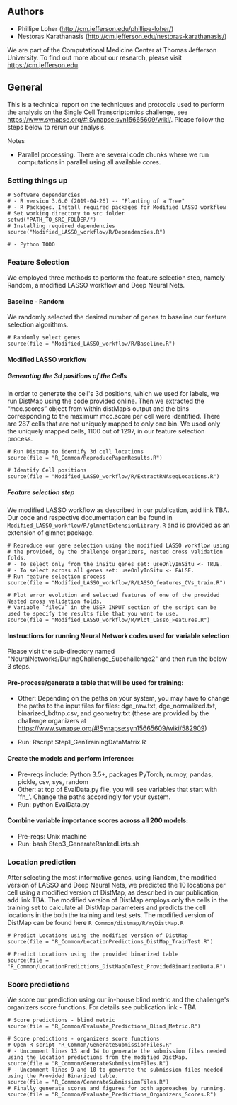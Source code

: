 Authors
-------
- Phillipe Loher (http://cm.jefferson.edu/phillipe-loher/) 
- Nestoras Karathanasis (http://cm.jefferson.edu/nestoras-karathanasis/)

We are part of the Computational Medicine Center at Thomas Jefferson University.  To find out more about our research, please visit https://cm.jefferson.edu. 


General
-------

This is a technical report on the techniques and protocols used to
perform the analysis on the Single Cell Transcriptomics challenge, see
<https://www.synapse.org/#!Synapse:syn15665609/wiki/>. Please follow the
steps below to rerun our analysis.

Notes

-   Parallel processing. There are several code chunks where we run
    computations in parallel using all available cores.

### Setting things up

    # Software dependencies
    # - R version 3.6.0 (2019-04-26) -- "Planting of a Tree"
    # - R Packages. Install required packages for Modified LASSO workflow
    # Set working directory to src folder
    setwd("PATH_TO_SRC_FOLDER/")
    # Installing required dependencies
    source("Modified_LASSO_workflow/R/Dependencies.R") 
    
    # - Python TODO
    

### Feature Selection 
We employed three methods to perform the feature selection step, namely Random, a modified LASSO workflow and Deep Neural Nets.

#### Baseline - Random
We randomly selected the desired number of genes to baseline our feature selection algorithms.

    # Randomly select genes
    source(file = "Modified_LASSO_workflow/R/Baseline.R")


#### Modified LASSO workflow

##### Generating the 3d positions of the Cells

In order to generate the cell's 3d positions, which we used for labels, we run DistMap using the code provided online. Then we extracted the “mcc.scores” object from within distMap’s output and the bins corresponding to the maximum mcc.score per cell were identified. There are 287 cells that are not uniquely mapped to only one bin. We used only the uniquely mapped cells, 1100 out of 1297, in our feature selection process.

    # Run Distmap to identify 3d cell locations
    source(file = "R_Common/ReproducePaperResults.R")
    
    # Identify Cell positions
    source(file = "Modified_LASSO_workflow/R/ExtractRNAseqLocations.R")


##### Feature selection step
We modified LASSO workflow as described in our publication, add link TBA.
Our code and respective documentation can be found in 
`Modified_LASSO_workflow/R/glmnetExtensionLibrary.R`
and is provided as an extension of glmnet package.

    # Reproduce our gene selection using the modified LASSO workflow using 
    # the provided, by the challenge organizers, nested cross validation folds.
    # - To select only from the inSitu genes set: useOnlyInSitu <- TRUE. 
    # - To select across all genes set: useOnlyInSitu <- FALSE. 
    # Run feature selection process
    source(file = "Modified_LASSO_workflow/R/LASSO_features_CVs_train.R")
    
    # Plot error evolution and selected features of one of the provided Nested cross validation folds. 
    # Variable `fileCV` in the USER INPUT section of the script can be used to specify the results file that you want to use. 
    source(file = "Modified_LASSO_workflow/R/Plot_Lasso_Features.R")


#### Instructions for running Neural Network codes used for variable selection
Please visit the sub-directory named "NeuralNetworks/DuringChallenge_Subchallenge2" and then run the below 3 steps.

#### Pre-process/generate a table that will be used for training:
* Other: Depending on the paths on your system, you may have to change the paths to the input files for files: dge_raw.txt, dge_normalized.txt, binarized_bdtnp.csv, and geometry.txt (these are provided by the challenge organizers at https://www.synapse.org/#!Synapse:syn15665609/wiki/582909)

* Run: Rscript Step1_GenTrainingDataMatrix.R

#### Create the models and perform inference:
* Pre-reqs include: Python 3.5+, packages PyTorch, numpy, pandas, pickle, csv, sys, random
* Other: at top of EvalData.py file, you will see variables that start with 'fn_'.  Change the paths accordingly for your system.
* Run: python EvalData.py

#### Combine variable importance scores across all 200 models:
* Pre-reqs: Unix machine
* Run: bash Step3_GenerateRankedLists.sh



### Location prediction
After selecting the most informative genes, using Random, the modified version of LASSO and Deep Neural Nets, we predicted the 10 locations per cell using a modified version of DistMap, as described in our publication, add link TBA. The modified version of DistMap employs only the cells in the training set to calculate all DistMap parameters and predicts the cell locations in the both the training and test sets. 
The modified version of DistMap can be found here
`R_Common/distmap/R/myDistMap.R`


    # Predict Locations using the modified version of DistMap
    source(file = "R_Common/LocationPredictions_DistMap_TrainTest.R")
    
    # Predict Locations using the provided binarized table
    source(file = "R_Common/LocationPredictions_DistMapOnTest_ProvidedBinarizedData.R")


### Score predictions 
We score our prediction using our in-house blind metric and the challenge's organizers score functions. 
For details see publication link - TBA

    # Score predictions - blind metric
    source(file = "R_Common/Evaluate_Predictions_Blind_Metric.R")

    # Score predictions - organizers score functions
    # Open R script "R_Common/GenerateSubmissionFiles.R"
    # - Uncomment lines 13 and 14 to generate the submission files needed using the location predictions from the modified DistMap.
    source(file = "R_Common/GenerateSubmissionFiles.R")
    # - Uncomment lines 9 and 10 to generate the submission files needed using the Provided Binarized table.
    source(file = "R_Common/GenerateSubmissionFiles.R")
    # Finally generate scores and figures for both approaches by running.
    source(file = "R_Common/Evaluate_Predictions_Organizers_Scores.R")
    
    
    


